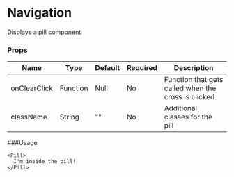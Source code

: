 # Navigation
Displays a pill component

### Props

| Name                | Type          | Default   | Required | Description                                              |
| ------------------- |-------------- | --------- | -------- |--------------------------------------------------------- |
| onClearClick        | Function      | Null       | No       | Function that gets called when the cross is clicked     |
| className           | String        | ""         | No       | Additional classes for the pill                         | 

###Usage
```
<Pill>
  I'm inside the pill!
</Pill>
```
